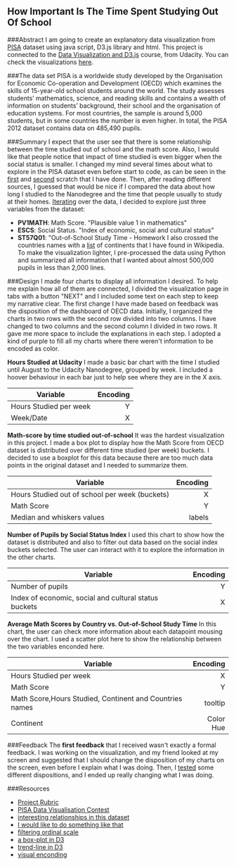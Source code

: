How Important Is The Time Spent Studying Out Of School
--------------------------

###Abstract
I am going to create an explanatory data visualization from [PISA](http://www.oecd.org/pisa/home/) dataset using java script, D3.js library and html. This project is  connected to the <a href="https://udacity.com/course/ud120-nd">Data Visualization and D3.js</a> course, from Udacity. You can check the visualizations [here](http://ucaiado.github.io/DATAVIS_UDACITY/). 

###The data set
 PISA is a worldwide study developed by the Organisation for Economic Co-operation and Development (OECD) which examines the skills of 15-year-old school students around the world. 
 The study assesses students’ mathematics, science, and reading skills and contains a wealth of information on students’ background, their school and the organisation of education systems. For most countries, the sample is around 5,000 students, but in some countries the number is even higher. In total, the PISA 2012 dataset contains data on 485,490 pupils.

###Summary
I expect that the user see that there is some relationship between the time studied out of school and the math score. Also, I would like that people notice that impact of time studied is even bigger when the social status is smaller.
I changed my mind several times about what to explore in the PISA dataset even before start to code, as can be seen in the [first](https://github.com/ucaiado/DATAVIS_UDACITY/blob/gh-pages/data/first_draft.pdf) and [second](https://github.com/ucaiado/DATAVIS_UDACITY/blob/gh-pages/data/another_draft.pdf) scratch that I have done.
Then, after reading different sources, I guessed that would be nice if I compared the data about how long I studied to the Nanodegree and the time that people usually to study at their homes.
[Iterating](https://github.com/ucaiado/DATAVIS_UDACITY/blob/gh-pages/report_aux.ipynb) over the data, I decided to explore just three variables from the dataset:
- __PV1MATH__: Math Score. "Plausible value 1 in mathematics"
- __ESCS__: Social Status. "Index of economic, social and cultural status"
- __ST57Q01__: "Out-of-School Study Time - Homework
I also crossed the countries names with a [list](https://en.wikipedia.org/wiki/List_of_sovereign_states_and_dependent_territories_by_continent) of continents that I have found in Wikipedia.
To make the visualization lighter, I pre-processed the data using Python and summarized all information that I wanted about almost 500,000 pupils in less than 2,000 lines.


###Design
I made four charts to display all information I desired. To help me explain how all of them are connected, I divided the visualization page in tabs with a button "NEXT" and I included some text on each step to keep my narrative clear.
The first change I have made based on feedback was the disposition of the dashboard of OECD data. Initially, I organized the charts in two rows with the second row divided into two columns. I have changed to two columns and the second column I divided in two rows. It gave me more space to include the explanations in each step. I adopted a kind of purple to fill all my charts where there weren't information to be encoded as color.

__Hours Studied at Udacity__
I made a basic bar chart with the time I studied until August to the Udacity Nanodegree, grouped by week. I included a hoover behaviour in each bar just to help see where they are in the X axis.  

| Variable        | Encoding  |
| ------------- | -----:|
| Hours Studied per week       | Y |
| Week/Date      | X |

__Math-score by time studied out-of-school__
It was the hardest visualization in this project. I made a box plot to display how the Math Score from OECD dataset is distributed over different time studied (per week) buckets. I decided to use a boxplot for this data because there are too much data points in the original dataset and I needed to summarize them.

| Variable        | Encoding  |
| ------------- | -----:|
| Hours Studied out of school per week (buckets)       | X |
| Math Score      | Y |
| Median and whiskers values      | labels |


__Number of Pupils by Social Status Index__
I used this chart to show how the dataset is distributed and also to filter out data based on the social index buckets selected. The user can interact with it to explore the information in the other charts.

| Variable        | Encoding  |
| ------------- | -----:|
| Number of pupils       | Y |
| Index of economic, social and cultural status buckets      | X |

__Average Math Scores by Country vs. Out-of-School Study Time__
In this chart, the user can check more information about each datapoint mousing over the chart. I used a scatter plot here to show the relationship between the two variables enconded here.

| Variable        | Encoding  |
| ------------- | -----:|
| Hours Studied per week       | X |
| Math Score      | Y |
| Math Score,Hours Studied, Continent and Countries names      |   tooltip |
| Continent |    Color Hue |



###Feedback
The __first feedback__ that I received wasn't exactly a formal feedback. I was working on the visualization, and my friend looked at my screen and suggested that I should change the disposition of my charts on the screen, even before I explain what I was doing. Then, I [tested](https://github.com/ucaiado/DATAVIS_UDACITY/commit/0f16b38f9ac302327bb76e0b5b6217d46fbf70df)  some different dispositions, and I ended up really changing what I was doing.





###Resources 

- [Project Rubric](https://docs.google.com/document/d/1zRVs73M7P5ACKB0n3Di4k0AskId3pc6lIpMBmmydETk/pub)
- [PISA Data Visualisation Contest](http://beta.icm.edu.pl/PISAcontest/)
- [interesting relationships in this dataset](https://books.google.com.br/books?id=0g9GAgAAQBAJ&pg=PA12&lpg=PA12&dq=pisa+2012+interesting+relationships&source=bl&ots=JP_IPR4DXD&sig=dAD56SUm0Kg1zG3adLqWgZX2h8Q&hl=en&sa=X&ved=0CDwQ6AEwBmoVChMIrMKt0JGHxwIVRI-QCh2FNAm-#v=onepage&q&f=false)
- [I would like to do something like that](http://www.nytimes.com/interactive/2012/05/17/business/dealbook/how-the-facebook-offering-compares.html?_r=0)
- [filtering ordinal scale](https://stackoverflow.com/questions/20758373/inversion-with-ordinal-scale/20766269#20766269)
- [a box-plot in D3](http://bl.ocks.org/mbostock/4061502)
- [trend-line in D3](http://bl.ocks.org/benvandyke/8459843)
- [visual enconding](http://www.targetprocess.com/articles/visual-encoding.html)

